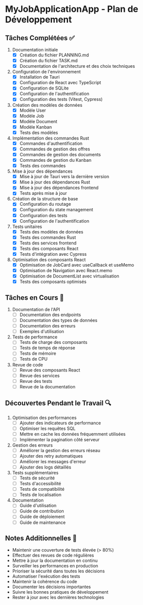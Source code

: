 # MyJobApplicationApp - Plan de Développement

## Tâches Complétées ✅

1. Documentation initiale
   - [x] Création du fichier PLANNING.md
   - [x] Création du fichier TASK.md
   - [x] Documentation de l'architecture et des choix techniques

2. Configuration de l'environnement
   - [x] Installation de Tauri
   - [x] Configuration de React avec TypeScript
   - [x] Configuration de SQLite
   - [x] Configuration de l'authentification
   - [x] Configuration des tests (Vitest, Cypress)

3. Création des modèles de données
   - [x] Modèle User
   - [x] Modèle Job
   - [x] Modèle Document
   - [x] Modèle Kanban
   - [x] Tests des modèles

4. Implémentation des commandes Rust
   - [x] Commandes d'authentification
   - [x] Commandes de gestion des offres
   - [x] Commandes de gestion des documents
   - [x] Commandes de gestion du Kanban
   - [x] Tests des commandes

5. Mise à jour des dépendances
   - [x] Mise à jour de Tauri vers la dernière version
   - [x] Mise à jour des dépendances Rust
   - [x] Mise à jour des dépendances frontend
   - [x] Tests après mise à jour

6. Création de la structure de base
   - [x] Configuration du routage
   - [x] Configuration du state management
   - [x] Configuration des tests
   - [x] Configuration de l'authentification

7. Tests unitaires
   - [x] Tests des modèles de données
   - [x] Tests des commandes Rust
   - [x] Tests des services frontend
   - [x] Tests des composants React
   - [x] Tests d'intégration avec Cypress

8. Optimisation des composants React
   - [x] Optimisation de JobCard avec useCallback et useMemo
   - [x] Optimisation de Navigation avec React.memo
   - [x] Optimisation de DocumentList avec virtualisation
   - [x] Tests des composants optimisés

## Tâches en Cours 🚧

1. Documentation de l'API
   - [ ] Documentation des endpoints
   - [ ] Documentation des types de données
   - [ ] Documentation des erreurs
   - [ ] Exemples d'utilisation

2. Tests de performance
   - [ ] Tests de charge des composants
   - [ ] Tests de temps de réponse
   - [ ] Tests de mémoire
   - [ ] Tests de CPU

3. Revue de code
   - [ ] Revue des composants React
   - [ ] Revue des services
   - [ ] Revue des tests
   - [ ] Revue de la documentation

## Découvertes Pendant le Travail 🔍

1. Optimisation des performances
   - [ ] Ajouter des indicateurs de performance
   - [ ] Optimiser les requêtes SQL
   - [ ] Mettre en cache les données fréquemment utilisées
   - [ ] Implémenter la pagination côté serveur

2. Gestion des erreurs
   - [ ] Améliorer la gestion des erreurs réseau
   - [ ] Ajouter des retry automatiques
   - [ ] Améliorer les messages d'erreur
   - [ ] Ajouter des logs détaillés

3. Tests supplémentaires
   - [ ] Tests de sécurité
   - [ ] Tests d'accessibilité
   - [ ] Tests de compatibilité
   - [ ] Tests de localisation

4. Documentation
   - [ ] Guide d'utilisation
   - [ ] Guide de contribution
   - [ ] Guide de déploiement
   - [ ] Guide de maintenance

## Notes Additionnelles 📝

- Maintenir une couverture de tests élevée (> 80%)
- Effectuer des revues de code régulières
- Mettre à jour la documentation en continu
- Surveiller les performances en production
- Prioriser la sécurité dans toutes les décisions
- Automatiser l'exécution des tests
- Maintenir la cohérence du code
- Documenter les décisions importantes
- Suivre les bonnes pratiques de développement
- Rester à jour avec les dernières technologies 